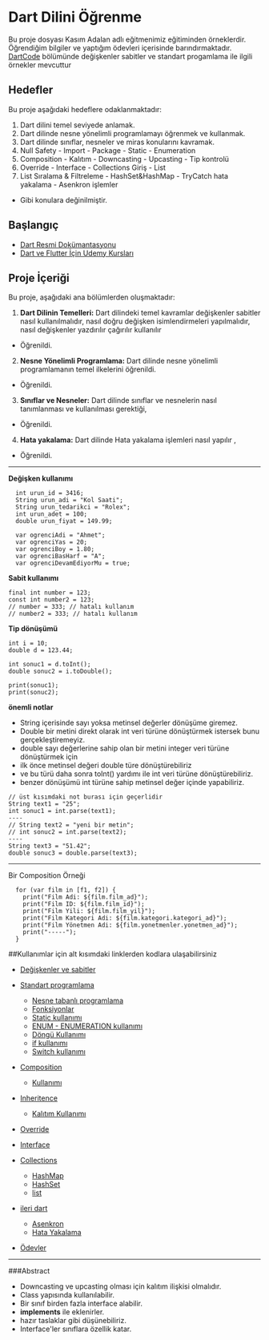 # Dart Dilini Öğrenme

Bu proje dosyası Kasım Adalan adlı eğitmenimiz eğitiminden örneklerdir. Öğrendiğim bilgiler ve yaptığım ödevleri içerisinde barındırmaktadır.
[DartCode](https://github.com/kayamekin/flutter_bootcamp_kasimadalan/tree/main/lib/dartcode) bölümünde değişkenler sabitler ve standart progamlama ile ilgili örnekler mevcuttur

## Hedefler

Bu proje aşağıdaki hedeflere odaklanmaktadır:

1. Dart dilini temel seviyede anlamak.
2. Dart dilinde nesne yönelimli programlamayı öğrenmek ve kullanmak.
3. Dart dilinde sınıflar, nesneler ve miras konularını kavramak.
4. Null Safety - Import - Package - Static - Enumeration
5. Composition - Kalıtım - Downcasting - Upcasting - Tip kontrolü
6.  Override - Interface - Collections Giriş - List
7. List Sıralama & Filtreleme - HashSet&HashMap - TryCatch hata yakalama - Asenkron işlemler

* Gibi konulara değinilmiştir.

## Başlangıç
- [Dart Resmi Dokümantasyonu](https://dart.dev/guides)
- [Dart ve Flutter İçin Udemy Kursları](https://www.udemy.com/)
## Proje İçeriği
Bu proje, aşağıdaki ana bölümlerden oluşmaktadır:
1. **Dart Dilinin Temelleri:** Dart dilindeki temel kavramlar değişkenler sabitler nasıl kullanılmalıdır, nasıl doğru değişken isimlendirmeleri yapılmalıdır,
nasıl değişkenler yazdırılır çağırılır kullanılır
* Öğrenildi.
2. **Nesne Yönelimli Programlama:** Dart dilinde nesne yönelimli programlamanın temel ilkelerini öğrenildi.
* Öğrenildi.

3. **Sınıflar ve Nesneler:** Dart dilinde sınıflar ve nesnelerin nasıl tanımlanması ve kullanılması gerektiği,
* Öğrenildi.

4. **Hata yakalama:** Dart dilinde Hata yakalama işlemleri nasıl yapılır ,
* Öğrenildi.

---
**Değişken kullanımı** 
```
  int urun_id = 3416;
  String urun_adi = "Kol Saati";
  String urun_tedarikci = "Rolex";
  int urun_adet = 100;
  double urun_fiyat = 149.99;
```
```
  var ogrenciAdi = "Ahmet";
  var ogrenciYas = 20;
  var ogrenciBoy = 1.80;
  var ogrenciBasHarf = "A";
  var ogrenciDevamEdiyorMu = true;
```
**Sabit kullanımı**
```
final int number = 123;
const int number2 = 123;
// number = 333; // hatalı kullanım
// number2 = 333; // hatalı kullanım
```

**Tip dönüşümü**

```
int i = 10;
double d = 123.44;

int sonuc1 = d.toInt();
double sonuc2 = i.toDouble();

print(sonuc1);
print(sonuc2);
```
  **önemli notlar**
  * String içerisinde sayı yoksa metinsel değerler dönüşüme giremez.
  * Double bir metini direkt olarak int veri türüne dönüştürmek istersek bunu gerçekleştiremeyiz.
  * double sayı değerlerine sahip olan bir metini integer veri türüne dönüştürmek için
  * ilk önce metinsel değeri double türe dönüştürebiliriz
  * ve bu türü daha sonra toInt() yardımı ile int veri türüne dönüştürebiliriz.
  * benzer dönüşümü int türüne sahip metinsel değer içinde yapabiliriz.


```
// üst kısımdaki not burası için geçerlidir
String text1 = "25";
int sonuc1 = int.parse(text1);
----
// String text2 = "yeni bir metin";
// int sonuc2 = int.parse(text2);
----
String text3 = "51.42";
double sonuc3 = double.parse(text3);
```

---
Bir Composition Örneği
```
  for (var film in [f1, f2]) {
    print("Film Adi: ${film.film_ad}");
    print("Film ID: ${film.film_id}");
    print("Film Yili: ${film.film_yil}");
    print("Film Kategori Adi: ${film.kategori.kategori_ad}");
    print("Film Yönetmen Adi: ${film.yonetmenler.yonetmen_ad}");
    print("-----");
  }
```
##Kullanımlar için alt kısımdaki linklerden kodlara ulaşabilirsiniz
* [Değişkenler ve sabitler](https://github.com/kayamekin/flutter_bootcamp_kasimadalan/blob/main/lib/dartcode/01_degiskenler_sabitler/degiskenler_sabitler_gun_1.dart)
* [Standart programlama](https://github.com/kayamekin/flutter_bootcamp_kasimadalan/tree/main/lib/dartcode/02_standart_programlama.dart)
 
  * [Nesne tabanlı programlama](https://github.com/kayamekin/flutter_bootcamp_kasimadalan/tree/main/lib/dartcode/02_standart_programlama.dart/nesne_tabanli_programlama)
   * [Fonksiyonlar](https://github.com/kayamekin/flutter_bootcamp_kasimadalan/blob/main/lib/dartcode/02_standart_programlama.dart/nesne_tabanli_programlama/fonksyionlar.dart)
   * [Static kullanımı](https://github.com/kayamekin/flutter_bootcamp_kasimadalan/blob/main/lib/dartcode/02_standart_programlama.dart/nesne_tabanli_programlama/static_kullanimi.dart)
   * [ENUM - ENUMERATION kullanımı](https://github.com/kayamekin/flutter_bootcamp_kasimadalan/blob/main/lib/dartcode/02_standart_programlama.dart/nesne_tabanli_programlama/enumeration_kullanimi.dart)
  * [Döngü Kullanımı](https://github.com/kayamekin/flutter_bootcamp_kasimadalan/blob/main/lib/dartcode/02_standart_programlama.dart/dongu_kullanimi.dart)
  * [if kullanımı](https://github.com/kayamekin/flutter_bootcamp_kasimadalan/blob/main/lib/dartcode/02_standart_programlama.dart/if_kullanimi.dart)
  * [Switch kullanımı](https://github.com/kayamekin/flutter_bootcamp_kasimadalan/blob/main/lib/dartcode/02_standart_programlama.dart/switch_kullanimi.dart)
* [Composition](https://github.com/kayamekin/flutter_bootcamp_kasimadalan/tree/main/lib/dartcode/03_composition)
  * [Kullanımı](https://github.com/kayamekin/flutter_bootcamp_kasimadalan/blob/main/lib/dartcode/03_composition/composition_kullanimi.dart)
* [Inheritence](https://github.com/kayamekin/flutter_bootcamp_kasimadalan/tree/main/lib/dartcode/04_kalitim)
  * [Kalıtım Kullanımı](https://github.com/kayamekin/flutter_bootcamp_kasimadalan/blob/main/lib/dartcode/04_kalitim/kalitim_kullanimi.dart)
* [Override](https://github.com/kayamekin/flutter_bootcamp_kasimadalan/tree/main/lib/dartcode/05_override_kullanimi)
* [Interface](https://github.com/kayamekin/flutter_bootcamp_kasimadalan/tree/main/lib/dartcode/06_interface_kullanimi)
* [Collections](https://github.com/kayamekin/flutter_bootcamp_kasimadalan/tree/main/lib/dartcode/07_collections)
  * [HashMap](https://github.com/kayamekin/flutter_bootcamp_kasimadalan/blob/main/lib/dartcode/07_collections/hashmap_kullanimi.dart)
  * [HashSet](https://github.com/kayamekin/flutter_bootcamp_kasimadalan/blob/main/lib/dartcode/07_collections/hashset_kullanimi.dart)  
  * [list](https://github.com/kayamekin/flutter_bootcamp_kasimadalan/blob/main/lib/dartcode/07_collections/list_kullanimi.dart)
* [ileri dart](https://github.com/kayamekin/flutter_bootcamp_kasimadalan/tree/main/lib/dartcode/08_ileri_dart)
  * [Asenkron](https://github.com/kayamekin/flutter_bootcamp_kasimadalan/blob/main/lib/dartcode/08_ileri_dart/asenkron_kullanimi.dart)
  * [Hata Yakalama](https://github.com/kayamekin/flutter_bootcamp_kasimadalan/blob/main/lib/dartcode/08_ileri_dart/hata_yakalama.dart)
* [Ödevler](https://github.com/kayamekin/flutter_bootcamp_kasimadalan/tree/main/lib/dartcode/odevler)
  


---
###Abstract
* Downcasting ve upcasting olması için kalıtım ilişkisi olmalıdır.
* Class yapısında kullanılabilir.
* Bir sınıf birden fazla interface alabilir.
* **implements** ile eklenirler.
* hazır taslaklar gibi düşünebiliriz.
* Interface'ler sınıflara özellik katar.
